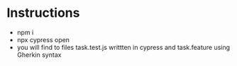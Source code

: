 # Instructions

- npm i
- npx cypress open
- you will find to files task.test.js writtten in cypress and task.feature using Gherkin syntax
